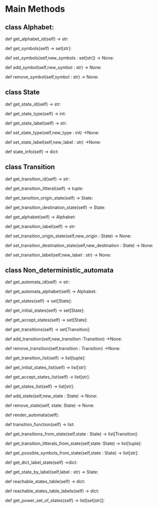 # Main Methods

## class Alphabet:

def get_alphabet_id(self) -> str:

def get_symbols(self) -> set[str]:

def set_symbols(self,new_symbols : set[str]) -> None:

def add_symbol(self,new_symbol : str) -> None:

def remove_symbol(self,symbol : str) -> None:

## class State

def get_state_id(self) -> str:

def get_state_type(self) -> int:

def get_state_label(self) -> str:

def set_state_type(self,new_type : int) ->None:

def set_state_label(self,new_label : str) ->None:

def state_info(self) -> dict:

## class Transition

def get_transition_id(self) -> str:

def get_transition_litteral(self) -> tuple:

def get_tansition_origin_state(self) -> State:

def get_transition_destination_state(self) -> State:

def get_alphabet(self) -> Alphabet:

def get_transition_label(self) -> str:

def set_transition_origin_state(self,new_origin : State) -> None:

def set_transition_destination_state(self,new_destination : State) -> None:

def set_transition_label(self,new_label : str) -> None:

## class Non_deterministic_automata

def get_automata_id(self) -> str:

def get_automata_alphabet(self) -> Alphabet:

def get_states(self) -> set[State]:

def get_initial_states(self) -> set[State]:

def get_accept_states(self) -> set[State]:

def get_transitions(self) -> set[Transition]:

def add_transition(self,new_transition :Transition) ->None:

def remove_transition(self,transition : Transition) ->None:

def get_transition_list(self) -> list[tuple]:

def get_initial_states_list(self) -> list[str]:

def get_accept_states_list(self) -> list[str]:

def get_states_list(self) -> list[str]:

def add_state(self,new_state : State) -> None:

def remove_state(self, state: State) -> None:

def render_automata(self):

def transition_function(self) -> list:

def get_transitions_from_state(self,state : State) -> list[Transition]:

def get_transition_litterals_from_state(self,state :State) -> list[tuple]:

def get_possible_symbols_from_state(self,state : State) -> list[str]:

def get_dict_label_state(self) ->dict:

def get_state_by_label(self,label : str) -> State:

def reachable_states_table(self) -> dict:

def reachable_states_table_labels(self) -> dict:

def get_power_set_of_states(self) -> list[set[str]]: